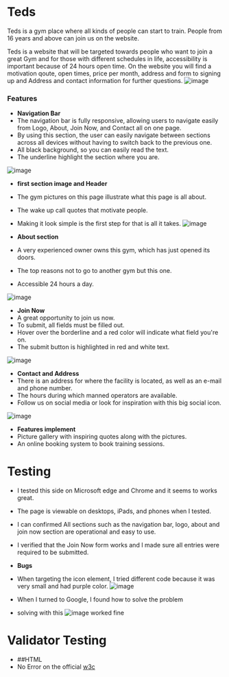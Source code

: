 # Teds 

Teds is a gym place where all kinds of people can start to train. 
People from 16 years and above can join us on the website. 


Teds is a website that will be targeted towards people who want to join a great Gym and for those with different schedules in life, accessibility is important because of 24 hours open time.
On the website you will find a motivation qoute, open times, price per month, address and form to signing up and Address and contact information for further questions.
![image](https://user-images.githubusercontent.com/90210402/136708302-eda62b92-ed64-4392-a2b4-ce46e4d52277.png)


### Features
- __Navigation Bar__
-   The navigation bar is fully responsive, allowing users to navigate easily from Logo, About, Join Now, and Contact all on one page.
- By using this section, the user can easily navigate between sections across all devices without having to switch back to the previous one.
- All black background, so you can easily read the text.
- The underline highlight the section where you are.

![image](https://user-images.githubusercontent.com/90210402/136708395-a7ee8787-14ed-4d2a-880e-2fc97aceafb4.png)

- __first section image and Header__
- The gym pictures on this page illustrate what this page is all about.
- The wake up call quotes that motivate people.
- Making it look simple is the first step for that is all it takes. 
 ![image](https://user-images.githubusercontent.com/90210402/136828430-2b253e24-525d-4c31-9b7b-c81d3ce46923.png)

- __About section__
- A very experienced owner owns this gym, which has just opened its doors.
- The top reasons not to go to another gym but this one.
- Accessible 24 hours a day.
  
![image](https://user-images.githubusercontent.com/90210402/136829283-24a4bcbd-77c3-4450-b471-d70a758781b3.png)

- __Join Now__
- A great opportunity to join us now.
- To submit, all fields must be filled out.
- Hover over the borderline and a red color will indicate what field you're on.
- The submit button is highlighted in red and white text.

![image](https://user-images.githubusercontent.com/90210402/136830780-89b70c43-83f7-4d91-9f46-cfc539e22f16.png)


- __Contact and Address__
- There is an address for where the facility is located, as well as an e-mail and phone number.
- The hours during which manned operators are available.
- Follow us on social media or look for inspiration with this big social icon.

![image](https://user-images.githubusercontent.com/90210402/136832341-6e885978-89d3-4081-a22e-6cf3e04d2bde.png)

- __Features implement__
- Picture gallery with inspiring quotes along with the pictures.
- An online booking system to book training sessions.


# Testing

- I tested this side on Microsoft edge and Chrome and it seems to works great.
- The page is viewable on desktops, iPads, and phones when I tested.
- I can confirmed All sections such as the navigation bar, logo, about and join now section are operational and easy to use.
- I verified that the Join Now form works and I made sure all entries were required to be submitted.

- __Bugs__
- When targeting the icon element, I tried different code because it was very small and had purple color.
![image](https://user-images.githubusercontent.com/90210402/136836625-ccb4a433-b460-44a9-89c6-671f9f7bfa82.png)

- When I turned to Google, I found how to solve the problem
- solving with this ![image](https://user-images.githubusercontent.com/90210402/136836749-74a501b5-3c26-407d-a089-bf8c465ed0ba.png) worked fine

# Validator Testing 
- ##HTML
- No Error on the official [w3c](https://validator.w3.org/nu/?doc=https%3A%2F%2Fblandaren123.github.io%2FTeds-gym%2F)


